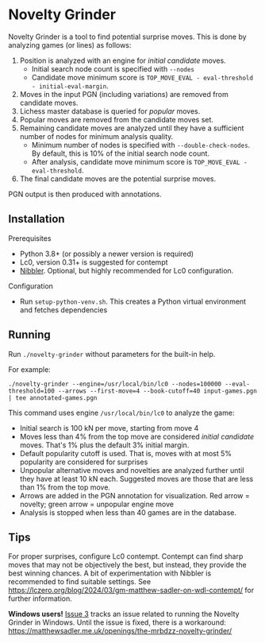 Novelty Grinder
===============

Novelty Grinder is a tool to find potential surprise moves. This is
done by analyzing games (or lines) as follows:

1. Position is analyzed with an engine for *initial candidate* moves.
   - Initial search node count is specified with `--nodes`
   - Candidate move minimum score is
     `TOP_MOVE_EVAL - eval-threshold - initial-eval-margin`.
2. Moves in the input PGN (including variations) are removed from
   candidate moves.
3. Lichess master database is queried for *popular* moves.
4. Popular moves are removed from the candidate moves set.
5. Remaining candidate moves are analyzed until they have a sufficient
   number of nodes for minimum analysis quality.
   - Minimum number of nodes is specified with `--double-check-nodes`.
     By default, this is 10% of the initial search node count.
   - After analysis, candidate move minimum score is
     `TOP_MOVE_EVAL - eval-threshold`.
6. The final candidate moves are the potential surprise moves.

PGN output is then produced with annotations.


Installation
------------

Prerequisites
- Python 3.8+ (or possibly a newer version is required)
- Lc0, version 0.31+ is suggested for contempt
- [Nibbler](https://github.com/rooklift/nibbler/). Optional, but
  highly recommended for Lc0 configuration.

Configuration
- Run `setup-python-venv.sh`. This creates a Python virtual
  environment and fetches dependencies


Running
-------

Run `./novelty-grinder` without parameters for the built-in help.

For example:

    ./novelty-grinder --engine=/usr/local/bin/lc0 --nodes=100000 --eval-threshold=100 --arrows --first-move=4 --book-cutoff=40 input-games.pgn | tee annotated-games.pgn

This command uses engine `/usr/local/bin/lc0` to analyze the game:
- Initial search is 100 kN per move, starting from move 4
- Moves less than 4% from the top move are considered *initial candidate*
  moves. That's 1% plus the default 3% initial margin.
- Default popularity cutoff is used. That is, moves with at most 5%
  popularity are considered for surprises
- Unpopular alternative moves and novelties are analyzed further until
  they have at least 10 kN each. Suggested moves are those that
  are less than 1% from the top move.
- Arrows are added in the PGN annotation for visualization. Red arrow
  = novelty; green arrow = unpopular engine move
- Analysis is stopped when less than 40 games are in the database.


Tips
----

For proper surprises, configure Lc0 contempt. Contempt can find sharp
moves that may not be objectively the best, but instead, they provide
the best winning chances. A bit of experimentation with Nibbler is
recommended to find suitable settings. See
https://lczero.org/blog/2024/03/gm-matthew-sadler-on-wdl-contempt/ for
further information.

**Windows users!** [Issue 3](https://github.com/skiminki/novelty-grinder/issues/3)
tracks an issue related to running the Novelty Grinder in
Windows. Until the issue is fixed, there is a workaround:
https://matthewsadler.me.uk/openings/the-mrbdzz-novelty-grinder/
